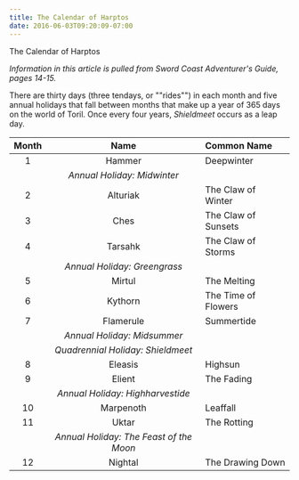 ```yaml
---
title: The Calendar of Harptos
date: 2016-06-03T09:20:09-07:00
---
```


The Calendar of Harptos

_Information in this article is pulled from Sword Coast Adventurer's Guide, pages 14-15._

There are thirty days (three tendays, or ""rides"") in each month and five annual holidays that fall between months that make up a year of 365 days on the world of Toril. Once every four years, _Shieldmeet_ occurs as a leap day.

| Month | Name | Common Name |
|:-----:|:----:|:------------|
| 1  | Hammer                                  | Deepwinter          |
|    | _Annual Holiday: Midwinter_             |                     |
| 2  | Alturiak                                | The Claw of Winter  |
| 3  | Ches                                    | The Claw of Sunsets |
| 4  | Tarsahk                                 | The Claw of Storms  |
|    | _Annual Holiday: Greengrass_            |                     |
| 5  | Mirtul                                  | The Melting         |
| 6  | Kythorn                                 | The Time of Flowers |
| 7  | Flamerule                               | Summertide          |
|    | _Annual Holiday: Midsummer_             |                     |
|    | _Quadrennial Holiday: Shieldmeet_       |                     |
| 8  | Eleasis                                 | Highsun             |
| 9  | Elient                                  | The Fading          |
|    | _Annual Holiday: Highharvestide_        |                     |
| 10 | Marpenoth                               | Leaffall            |
| 11 | Uktar                                   | The Rotting         |
|    | _Annual Holiday: The Feast of the Moon_ |                     |
| 12 | Nightal                                 | The Drawing Down    |
